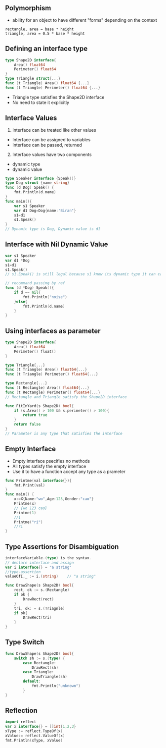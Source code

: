 ## Polymorphism
* ability for an object to have different "forms" depending on the context
```
rectangle, area = base * height
triangle, area = 0.5 * base * height
```
## Defining an interface type
```go 
type Shape2D interface{
    Area() float64
    Perimeter() float64
}
type Triangle struct{...}
func (t Triangle) Area() float64 {...}
func (t Triangle) Perimeter() float64 {...}
```
* Triangle type satisfies the Shape2D interface
* No need to state it explicitly

## Interface Values
1. Interface can be treated like other values
* Interface can be assigned to variables
* Interface can be passed, returned
2. Interface values have two components
* dynamic type
* dynamic value
```go
type Speaker interface {Speak()}
type Dog struct {name string}
func (d Dog) Speak() {
    fmt.Println(d.name)
}
func main(){
    var s1 Speaker
    var d1 Dog=Dog{name:"Biran"}
    s1=d1
    s1.Speak()
}
// Dynamic type is Dog, Dynamic value is d1
```

## Interface with Nil Dynamic Value
```go
var s1 Speaker
var d1 *Dog
s1=d1
s1.Speak()
// s1.Speak() is still legal because s1 know its dynamic type it can call Dog Speak mechod. But Speak need do some changes

// recommand passing by ref
func (d *Dog) Speak(){
    if d == nil{
        fmt.Println("noise")
    }else{
        fmt.Println(d.name)
    }
}
```

## Using interfaces as parameter
```go
type Shape2D interface{
    Area() float64
    Perimeter() float()
}

type Triangle{...}
func (t Triangle) Area() float64{...}
func (t Triangle) Perimeter() float64{...}

type Rectangle{...}
func (t Rectangle) Area() float64{...}
func (t Rectangle) Perimeter() float64{...}
// Rectangle and Triangle satisfy the Shape2D interface

func FitInYard(s Shape2D) bool{
    if (s.Area() > 100 && s.perimeter() > 100){
        return true
    }
    return false
}
// Parameter is any type that satisfies the interface
```

## Empty Interface
* Empty interface psecifies no methods
* All types satisfy the empty interface
* Use it to have a function accept any type as a prameter
```go
func Printme(val interface{}){
	fmt.Print(val)
}
func main() {
    x:=X{Name:"wo",Age:123,Gender:"cao"}
	Printme(x)
    // {wo 123 cao}
    Printme(1)
    //1
    Printme("ri")
    //ri
}
```

## Type Assertions for Disambiguation
```go
interfaceVariable.(type) is the syntax.
// declare interface and assign
var i interface{} = "a string"
//type-assertion
valueOfI,_ := i.(string)    // "a string"

func DrawShape(s Shape2D) bool{
    rect, ok := s.(Rectangle)
    if ok {
        DrawRect(rect)
    }
    tri, ok: = s.(Triagnle)
    if ok{
        DrawRect(tri)
    }
}
```

## Type Switch
```go
func DrawShape(s Shape2D) bool{
    switch sh := s.(type) {
        case Rectangle:
            DrawRect(sh)
        case Triangle:
            DrawTriangle(sh)
        default:
            fmt.Println("unknown")
        }
}
```

## Reflection
```go
import reflect
var x interface{} = []int{1,2,3}
xType := reflect.TypeOf(x)
xValue:= reflect.ValueOf(x)
fmt.Println(xType, xValue)
```
